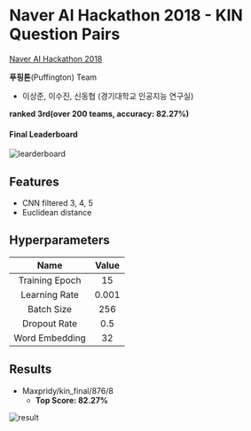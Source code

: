 
# Naver AI Hackathon 2018 - KIN Question Pairs

[Naver AI Hackathon 2018](https://github.com/naver/ai-hackathon-2018)

**푸핑톤**(Puffington) Team

 - 이상준, 이수진, 신동협 (경기대학교 인공지능 연구실)

**ranked 3rd(over 200 teams, accuracy: 82.27%)**


#### Final Leaderboard

![learderboard](imgs/leaderboard.png)



## Features

- CNN filtered 3, 4, 5
- Euclidean distance




## Hyperparameters

|           Name            |   Value    |
| :-----------------------: | :--------: |
|      Training Epoch       |     15     |
|       Learning Rate       |   0.001    |
|        Batch Size         |    256     |
|       Dropout Rate        |    0.5     |
|      Word Embedding       |    32      |



## Results

* Maxpridy/kin_final/876/8
  * **Top Score: 82.27%**

![result](imgs/result.png)
